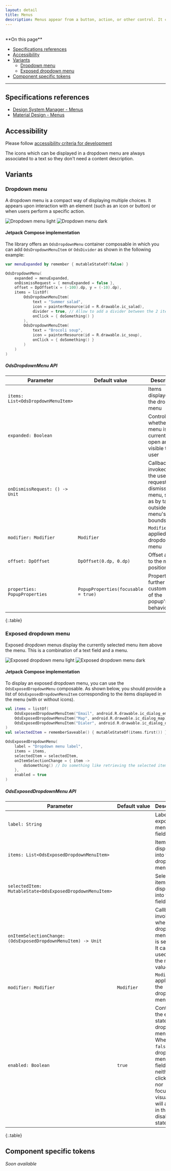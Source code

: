 ```yaml
---
layout: detail
title: Menus
description: Menus appear from a button, action, or other control. It contains at least 2 items that can affect the app, the view or elements within the view.
---
```


<br>
**On this page**

* [Specifications references](#specifications-references)
* [Accessibility](#accessibility)
* [Variants](#variants)
    * [Dropdown menu](#dropdown-menu)
    * [Exposed dropdown menu](#exposed-dropdown-menu)
* [Component specific tokens](#component-specific-tokens)

---

## Specifications references

- [Design System Manager - Menus](https://system.design.orange.com/0c1af118d/p/07a69b-menus/b/862cbb)
- [Material Design - Menus](https://m2.material.io/components/menus)

## Accessibility

Please follow [accessibility criteria for development](https://a11y-guidelines.orange.com/en/mobile/android/development/)

The icons which can be displayed in a dropdown menu are always associated to a text so they don't need a content description.

## Variants

### Dropdown menu

A dropdown menu is a compact way of displaying multiple choices. It appears upon interaction with an element (such as an icon or button) or when users perform a specific action.

![Dropdown menu light](images/menu_dropdown_light.png) ![Dropdown menu dark](images/menu_dropdown_dark.png)

#### Jetpack Compose implementation

The library offers an `OdsDropdownMenu` container composable in which you can add `OdsDropdownMenuItem` or `OdsDivider` as shown in the following example:

```kotlin
var menuExpanded by remember { mutableStateOf(false) }

OdsDropdownMenu(
    expanded = menuExpanded,
    onDismissRequest = { menuExpanded = false },
    offset = DpOffset(x = (-100).dp, y = (-10).dp),
    items = listOf(
        OdsDropdownMenuItem(
            text = "Summer salad",
            icon = painterResource(id = R.drawable.ic_salad),
            divider = true, // Allow to add a divider between the 2 items
            onClick = { doSomething() }
        ),
        OdsDropdownMenuItem(
            text = "Brocoli soup",
            icon = painterResource(id = R.drawable.ic_soup),
            onClick = { doSomething() }
        )
    )
)
```

##### OdsDropdownMenu API

Parameter | Default&nbsp;value | Description
-- | -- | --
`items: List<OdsDropdownMenuItem>` | | Items displayed into the dropdown menu
`expanded: Boolean` | | Controls whether the menu is currently open and visible to the user
`onDismissRequest: () -> Unit` | | Callback invoked when the user requests to dismiss the menu, such as by tapping outside the menu's bounds
`modifier: Modifier` | `Modifier` | `Modifier` applied to the dropdown menu
`offset: DpOffset` | `DpOffset(0.dp, 0.dp)` | Offset added to the menu position
`properties: PopupProperties` | `PopupProperties(focusable = true)` | Properties for further customization of the popup's behavior
{:.table}

### Exposed dropdown menu

Exposed dropdown menus display the currently selected menu item above the menu. This is a combination of a text field and a menu.

![Exposed dropdown menu light](images/menu_exposed_dropdown_light.png)  ![Exposed dropdown menu dark](images/menu_exposed_dropdown_dark.png)

#### Jetpack Compose implementation

To display an exposed dropdown menu, you can use the `OdsExposedDropdownMenu` composable. As shown below, you should provide a list of `OdsExposedDropdownMenuItem` corresponding to the items displayed in the menu (with or without icons).

```kotlin
val items = listOf(
    OdsExposedDropdownMenuItem("Email", android.R.drawable.ic_dialog_email),
    OdsExposedDropdownMenuItem("Map", android.R.drawable.ic_dialog_map),
    OdsExposedDropdownMenuItem("Dialer", android.R.drawable.ic_dialog_dialer),
)
val selectedItem = rememberSaveable() { mutableStateOf(items.first()) }

OdsExposedDropdownMenu(
    label = "Dropdown menu label",
    items = items,
    selectedItem = selectedItem,
    onItemSelectionChange = { item ->
        doSomething() // Do something like retrieving the selected item
    },
    enabled = true
)
```

##### OdsExposedDropdownMenu API

Parameter | Default&nbsp;value | Description
-- | -- | --
`label: String` | | Label of the exposed menu text field
`items: List<OdsExposedDropdownMenuItem>` | | Items displayed into the dropdown menu
`selectedItem: MutableState<OdsExposedDropdownMenuItem>` | | Selected item displayed into the text field
`onItemSelectionChange: (OdsExposedDropdownMenuItem) -> Unit` | | Callback invoked when a dropdown menu item is selected. It can be used to get the menu value.
`modifier: Modifier` | `Modifier` | `Modifier` applied to the dropdown menu
`enabled: Boolean` | `true` | Controls the enabled state of the dropdown menu. When `false`, the dropdown menu text field will be neither clickable nor focusable, visually it will appear in the disabled state.
{:.table}

## Component specific tokens

_Soon available_
